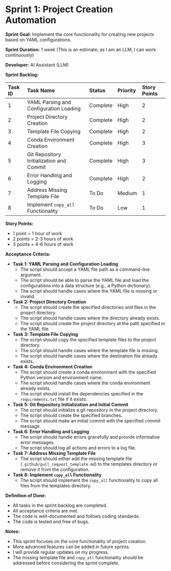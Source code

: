 # Sprint 1: Project Creation Automation

**Sprint Goal:** Implement the core functionality for creating new projects based on YAML configurations.

**Sprint Duration:** 1 week (This is an estimate, as I am an LLM, I can work continuously)

**Developer:** AI Assistant (LLM)

**Sprint Backlog:**

| Task ID | Task Name                                | Status    | Priority | Story Points |
| :------ | :--------------------------------------- | :-------- | :------- | :----------- |
| 1       | YAML Parsing and Configuration Loading   | Complete  | High     | 2            |
| 2       | Project Directory Creation               | Complete  | High     | 2            |
| 3       | Template File Copying                    | Complete  | High     | 2            |
| 4       | Conda Environment Creation               | Complete  | High     | 3            |
| 5       | Git Repository Initialization and Commit | Complete  | High     | 3            |
| 6       | Error Handling and Logging               | Complete  | High     | 2            |
| 7       | Address Missing Template File            | To Do     | Medium   | 1            |
| 8       | Implement `copy_all` Functionality       | To Do     | Low      | 1            |

**Story Points:**

* 1 point = 1 hour of work
* 2 points = 2-3 hours of work
* 3 points = 4-6 hours of work

**Acceptance Criteria:**

* **Task 1: YAML Parsing and Configuration Loading**
  * The script should accept a YAML file path as a command-line argument.
  * The script should be able to parse the YAML file and load the configurations into a data structure (e.g., a Python dictionary).
  * The script should handle cases where the YAML file is missing or invalid.
* **Task 2: Project Directory Creation**
  * The script should create the specified directories and files in the project directory.
  * The script should handle cases where the directory already exists.
  * The script should create the project directory at the path specified in the YAML file.
* **Task 3: Template File Copying**
  * The script should copy the specified template files to the project directory.
  * The script should handle cases where the template file is missing.
  * The script should handle cases where the destination file already exists.
* **Task 4: Conda Environment Creation**
  * The script should create a conda environment with the specified Python version and environment name.
  * The script should handle cases where the conda environment already exists.
  * The script should install the dependencies specified in the `requirements.txt` file if it exists.
* **Task 5: Git Repository Initialization and Initial Commit**
  * The script should initialize a git repository in the project directory.
  * The script should create the specified branches.
  * The script should make an initial commit with the specified commit message.
* **Task 6: Error Handling and Logging**
  * The script should handle errors gracefully and provide informative error messages.
  * The script should log all actions and errors to a log file.
* **Task 7: Address Missing Template File**
  * The script should either add the missing template file (`.github/pull_request_template.md`) to the templates directory or remove it from the configuration.
* **Task 8: Implement `copy_all` Functionality**
  * The script should implement the `copy_all` functionality to copy all files from the templates directory.

**Definition of Done:**

* All tasks in the sprint backlog are completed.
* All acceptance criteria are met.
* The code is well-documented and follows coding standards.
* The code is tested and free of bugs.

**Notes:**

* This sprint focuses on the core functionality of project creation.
* More advanced features can be added in future sprints.
* I will provide regular updates on my progress.
* The missing template file and `copy_all` functionality should be addressed before considering the sprint complete.
